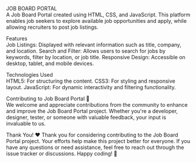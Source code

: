 JOB BOARD PORTAL
<br>
A Job Board Portal created using HTML, CSS, and JavaScript. This platform enables job seekers to explore available job opportunities and apply, while allowing recruiters to post job listings.


Features
<br>
Job Listings: Displayed with relevant information such as title, company, and location.
Search and Filter: Allows users to search for jobs by keywords, filter by location, or job title.
Responsive Design: Accessible on desktop, tablet, and mobile devices.
<br>

Technologies Used
<br>
HTML5: For structuring the content.
CSS3: For styling and responsive layout.
JavaScript: For dynamic interactivity and filtering functionality.

Contributing to Job Board Portal 🤝
<br>
We welcome and appreciate contributions from the community to enhance and improve the Job Board Portal project. Whether you're a developer, designer, tester, or someone with valuable feedback, your input is invaluable to us.



Thank You! ❤️
Thank you for considering contributing to the Job Board Portal project. Your efforts help make this project better for everyone. If you have any questions or need assistance, feel free to reach out through the issue tracker or discussions. Happy coding! 🤩



 

